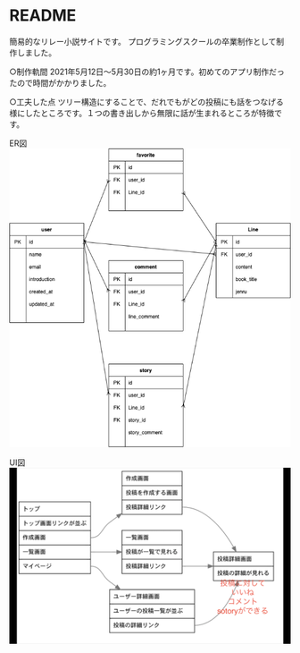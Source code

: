 # README

簡易的なリレー小説サイトです。
プログラミングスクールの卒業制作として制作しました。

○制作軌間
2021年5月12日〜5月30日の約1ヶ月です。初めてのアプリ制作だったので時間がかかりました。

○工夫した点
ツリー構造にすることで、だれでもがどの投稿にも話をつなげる様にしたところです。１つの書き出しから無限に話が生まれるところが特徴です。


ER図
<img src="./app/assets/images/er.png">

UI図
<img src="./app/assets/images/UI.png">
